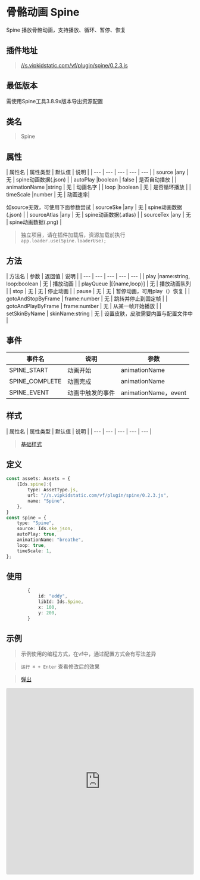 # 骨骼动画 Spine


Spine 播放骨骼动画，支持播放、循环、暂停、恢复

## 插件地址

> [//s.vipkidstatic.com/vf/plugin/spine/0.2.3.js]()

## 最低版本

需使用Spine工具3.8.9x版本导出资源配置

## 类名
> Spine 

## 属性

| 属性名 | 属性类型 | 默认值 | 说明 |
| --- | --- | --- | --- | --- |
| source |any | 无 | spine动画数据(.json) |
| autoPlay |boolean | false | 是否自动播放 |
| animationName |string | 无 | 动画名字 |
| loop |boolean | 无 | 是否循环播放 |
| timeScale |number | 无 | 动画速率|

如source无效，可使用下面参数尝试
| sourceSke |any | 无 | spine动画数据(.json) |
| sourceAtlas |any | 无 | spine动画数据(.atlas) |
| sourceTex |any | 无 | spine动画数据(.png) |

> 独立项目，请在插件加载后，资源加载前执行 `app.loader.use(Spine.loaderUse); `

## 方法
| 方法名 | 参数 | 返回值 | 说明 |
| --- | --- | --- | --- | --- |
| play |name:string, loop:boolean | 无 | 播放动画 |
| playQueue |[{name,loop}] | 无 | 播放动画队列 |
| stop | 无 | 无 | 停止动画 |
| pause | 无 | 无 | 暂停动画，可用play（）恢复 |
| gotoAndStopByFrame | frame:number | 无 | 跳转并停止到固定帧 |
| gotoAndPlayByFrame | frame:number | 无 | 从某一帧开始播放 |
| setSkinByName | skinName:string | 无 | 设置皮肤，皮肤需要内置与配置文件中 |




## 事件

| 事件名  | 说明 | 参数 |
| --- | --- | --- |
| SPINE_START | 动画开始 | animationName |
| SPINE_COMPLETE | 动画完成 | animationName |
| SPINE_EVENT | 动画中触发的事件 | animationName，event |


## 样式

| 属性名 | 属性类型 | 默认值 | 说明 |
| --- | --- | --- | --- | --- |



> [基础样式](/handbook/style.html#样式)

## 定义
``` typescript
const assets: Assets = {
    [Ids.spine]:{
        type: AssetType.js,
        url: "//s.vipkidstatic.com/vf/plugin/spine/0.2.3.js",
        name: "Spine",
    },
}
const spine = {
    type: "Spine",
    source: Ids.ske_json,
    autoPlay: true,
    animationName: "breathe",
    loop: true,
    timeScale: 1,
};
```

## 使用
``` typescript
        {
            id: "eddy",
            libId: Ids.Spine,
            x: 100,
            y: 200,
        }
```

## 示例

> 示例使用的编程方式，在vf中，通过配置方式会有写法差异

> `运行 ⌘ + Enter` 查看修改后的效果

> [弹出](https://vipkid-edu.github.io/vf-gui/play/#example/TestSpine)

<iframe
     src="https://codesandbox.io/embed/spineexample-ffls8?fontsize=14&hidenavigation=1&module=%2Fsrc%2Fcomponents.ts&theme=dark"
     style="width:100%; height:500px; border:0; border-radius: 4px; overflow:hidden;"
     title="spineExample"
     allow="accelerometer; ambient-light-sensor; camera; encrypted-media; geolocation; gyroscope; hid; microphone; midi; payment; usb; vr; xr-spatial-tracking"
     sandbox="allow-forms allow-modals allow-popups allow-presentation allow-same-origin allow-scripts"
   ></iframe>